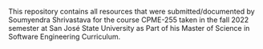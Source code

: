 This repository contains all resources that were submitted/documented by Soumyendra Shrivastava for the course CPME-255 taken in the fall 2022 semester at San José State University as Part of his Master of Science in Software Engineering Curriculum.